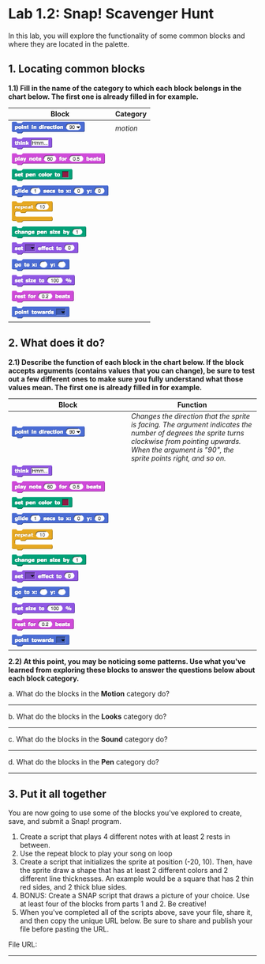 # Lab 1.2: Snap! Scavenger Hunt

In this lab, you will explore the functionality of some common blocks and where they are located in the palette.

## 1. Locating common blocks

**1.1) Fill in the name of the category to which each block belongs in the chart below. The first one is already filled in for example.**

| Block | Category |
| -- | -- |
|![point in direction](pointindirection.png)| *motion* |
|![think](think.png)||
|![play notes](playnotes.png)||
|![set pen color](setpencolor.png)||
|![glide](glide.png)||
|![repeat](repeat.png)||
|![change pen size](changepensize.png)||
|![set effect](seteffect.png)||
|![go to x-y](gotox-y.png)||
|![set size](setsize.png)||
|![rest for beats](restforbeats.png)||
|![point towards](pointtowards.png)|&nbsp;|

## 2. What does it do?

**2.1) Describe the function of each block in the chart below. If the block accepts arguments (contains values that you can change), be sure to test out a few different ones to make sure you fully understand what those values mean. The first one is already filled in for example.**

| Block | Function |
| -- | -- |
|![point in direction](pointindirection.png) &nbsp;&nbsp;&nbsp;&nbsp;&nbsp;&nbsp;&nbsp;&nbsp;&nbsp;&nbsp;&nbsp;&nbsp;&nbsp;&nbsp;&nbsp;&nbsp;&nbsp;&nbsp;&nbsp;&nbsp;&nbsp;&nbsp;&nbsp;&nbsp;&nbsp;&nbsp;&nbsp;&nbsp;&nbsp;&nbsp;&nbsp;&nbsp;&nbsp;&nbsp;&nbsp;&nbsp;&nbsp;&nbsp;&nbsp;&nbsp;&nbsp;&nbsp;&nbsp;&nbsp;&nbsp;&nbsp;&nbsp;&nbsp;&nbsp;&nbsp;&nbsp;&nbsp;&nbsp;&nbsp;&nbsp;| *Changes the direction that the sprite is facing. The argument indicates the number of degrees the sprite turns clockwise from pointing upwards. When the argument is "90", the sprite points right, and so on.* |
|![think](think.png)||
|![play notes](playnotes.png)||
|![set pen color](setpencolor.png)||
|![glide](glide.png)||
|![repeat](repeat.png)||
|![change pen size](changepensize.png)||
|![set effect](seteffect.png)||
|![go to x-y](gotox-y.png)||
|![set size](setsize.png)||
|![rest for beats](restforbeats.png)||
|![point towards](pointtowards.png)|&nbsp;|

**2.2) At this point, you may be noticing some patterns. Use what you've learned from exploring these blocks to answer the questions below about each block category.**

a. What do the blocks in the **Motion** category do?

---
b. What do the blocks in the **Looks** category do?

---
c. What do the blocks in the **Sound** category do?

---
d. What do the blocks in the **Pen** category do?

---

## 3. Put it all together
You are now going to use some of the blocks you've explored to create, save, and submit a Snap! program.

1. Create a script that plays 4 different notes with at least 2 rests in between.
2. Use the repeat block to play your song on loop
3. Create a script that initializes the sprite at position (-20, 10). Then, have the sprite draw a shape that has at least 2 different colors and 2 different line thicknesses. An example would be a square that has 2 thin red sides, and 2 thick blue sides.
4. BONUS: Create a SNAP script that draws a picture of your choice.  Use at least four of the blocks from parts 1 and 2.  Be creative!
5. When you've completed all of the scripts above, save your file, share it, and then copy the unique URL below. Be sure to share and publish your file before pasting the URL.

File URL:

---
